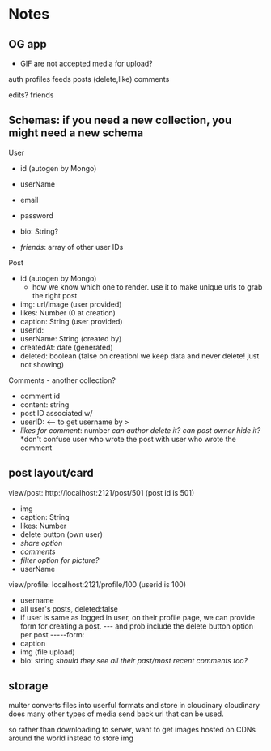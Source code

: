 # Notes

## OG app
- GIF are not accepted media for upload?








auth
profiles
feeds
posts (delete,like)
comments


edits?
friends


## Schemas: if you need a new collection, you might need a new schema
User
- id (autogen by Mongo)
- userName
- email
- password
- bio: String?

- _friends_: array of other user IDs

Post
- id (autogen by Mongo) 
    - how we know which one to render. use it to make unique urls to grab the right post
- img: url/image (user provided)
- likes: Number (0 at creation)
- caption: String (user provided)
- userId:
- userName: String (created by)
- createdAt: date (generated)
- deleted: boolean (false on creationl we keep data and never delete! just not showing)




Comments - another collection?
- comment id
- content: string
- post ID associated w/ 
- userID: <-- to get username by >
- _likes for comment_: number
_can author delete it? can post owner hide it?_
*don't confuse user who wrote the post with user who wrote the comment


## post layout/card
view/post: http://localhost:2121/post/501 (post id is 501)

- img
- caption: String
- likes: Number 
- delete button (own user)
- _share option_
- _comments_
- _filter option for picture?_
- userName 


view/profile: localhost:2121/profile/100  (userid is 100)
- username
- all user's posts, deleted:false
- if user is same as logged in user, on their profile page, we can provide form for creating a post.
--- and prob include the delete button option per post
-----form:
- caption
- img (file upload)
- bio: string
_should they see all their past/most recent comments too?_



## storage
multer converts files into userful formats and store in cloudinary
cloudinary does many other types of media
send back url that can be used.

so rather than downloading to server, want to get images hosted on CDNs around the world instead to store img
